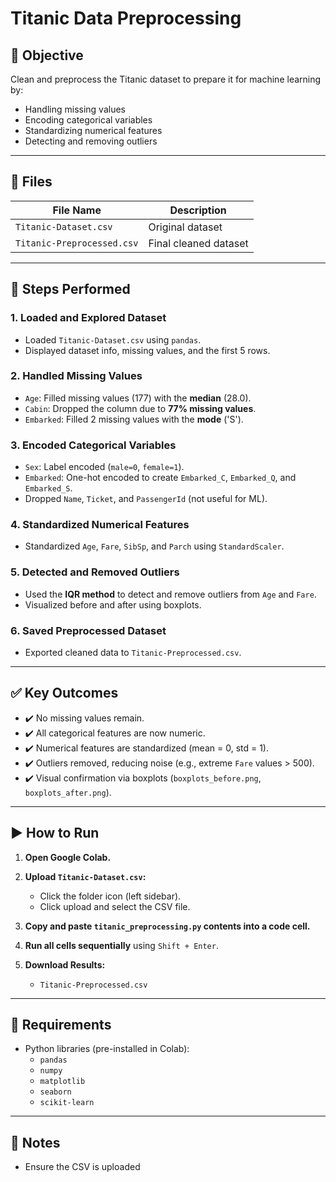 # Titanic Data Preprocessing

## 🎯 Objective  
Clean and preprocess the Titanic dataset to prepare it for machine learning by:
- Handling missing values  
- Encoding categorical variables  
- Standardizing numerical features  
- Detecting and removing outliers  

---

## 📁 Files

| File Name               | Description                                                  |
|------------------------|--------------------------------------------------------------|
| `Titanic-Dataset.csv`      | Original dataset                                             |
| `Titanic-Preprocessed.csv` | Final cleaned dataset                                        |

---

## 🔧 Steps Performed

### 1. **Loaded and Explored Dataset**
- Loaded `Titanic-Dataset.csv` using `pandas`.
- Displayed dataset info, missing values, and the first 5 rows.

### 2. **Handled Missing Values**
- `Age`: Filled missing values (177) with the **median** (28.0).
- `Cabin`: Dropped the column due to **77% missing values**.
- `Embarked`: Filled 2 missing values with the **mode** ('S').

### 3. **Encoded Categorical Variables**
- `Sex`: Label encoded (`male=0`, `female=1`).
- `Embarked`: One-hot encoded to create `Embarked_C`, `Embarked_Q`, and `Embarked_S`.
- Dropped `Name`, `Ticket`, and `PassengerId` (not useful for ML).

### 4. **Standardized Numerical Features**
- Standardized `Age`, `Fare`, `SibSp`, and `Parch` using `StandardScaler`.

### 5. **Detected and Removed Outliers**
- Used the **IQR method** to detect and remove outliers from `Age` and `Fare`.
- Visualized before and after using boxplots.

### 6. **Saved Preprocessed Dataset**
- Exported cleaned data to `Titanic-Preprocessed.csv`.

---

## ✅ Key Outcomes

- ✔️ No missing values remain.  
- ✔️ All categorical features are now numeric.  
- ✔️ Numerical features are standardized (mean = 0, std = 1).  
- ✔️ Outliers removed, reducing noise (e.g., extreme `Fare` values > 500).  
- ✔️ Visual confirmation via boxplots (`boxplots_before.png`, `boxplots_after.png`).

---

## ▶️ How to Run

1. **Open Google Colab.**
2. **Upload `Titanic-Dataset.csv`:**
   - Click the folder icon (left sidebar).
   - Click upload and select the CSV file.

3. **Copy and paste `titanic_preprocessing.py` contents into a code cell.**
4. **Run all cells sequentially** using `Shift + Enter`.
5. **Download Results:**
   - `Titanic-Preprocessed.csv`

---

## 🧰 Requirements

- Python libraries (pre-installed in Colab):
  - `pandas`
  - `numpy`
  - `matplotlib`
  - `seaborn`
  - `scikit-learn`

---

## 📝 Notes

- Ensure the CSV is uploaded
